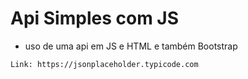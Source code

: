 
# Api Simples com JS
- uso de uma api em JS e HTML e também Bootstrap

```
Link: https://jsonplaceholder.typicode.com
```
